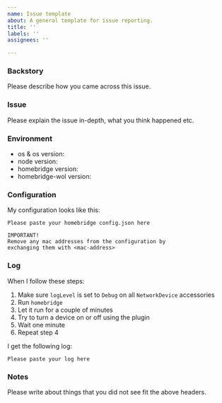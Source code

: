 ```yaml
---
name: Issue template
about: A general template for issue reporting.
title: ''
labels: ''
assignees: ''

---
```


### Backstory
Please describe how you came across this issue.

### Issue
Please explain the issue in-depth, what you think happened etc.

### Environment
* os & os version:
* node version:
* homebridge version:
* homebridge-wol version:

### Configuration
My configuration looks like this:
```
Please paste your homebridge config.json here

IMPORTANT!
Remove any mac addresses from the configuration by
exchanging them with <mac-address>
```

### Log
When I follow these steps:
1. Make sure `logLevel` is set to `Debug` on all `NetworkDevice` accessories
2. Run `homebridge`
3. Let it run for a couple of minutes
4. Try to turn a device on or off using the plugin
5. Wait one minute
6. Repeat step 4

I get the following log:
```
Please paste your log here
```

### Notes
Please write about things that you did not see fit the above headers.
